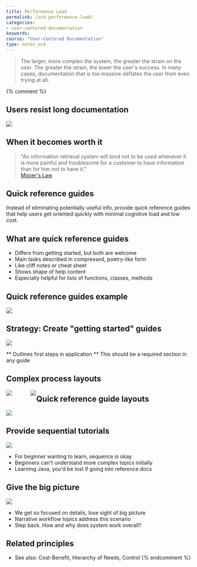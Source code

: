 ```yaml
---
title: Performance Load
permalink: /ucd-performance-load/
categories:
- user-centered-documentation
keywords:
course: "User-Centered Documentation"
type: notes_ucd
---
```


> The larger, more complex the system, the greater the strain on the user. The greater the strain, the lower the user's success. In many cases, documentation that is too massive deflates the user from even trying at all.


{% comment %}
## Users resist long documentation

<a href="http://idratherbewriting.com/wp-content/uploads/qrgpowerpoint.pdf"><img src="/user_centered_doc/media/rasters/minson.png"/></a>
 
 ## When it becomes worth it

> "An information retrieval system will tend not to be used whenever it is more painful and troublesome for a customer to have information than for him not to have it." <br /><a href="https://en.wikipedia.org/wiki/Mooers%27_law">Mooer's Law</a>

## Quick reference guides

Instead of eliminating potentially useful info, provide quick reference guides that help users get oriented quickly with minimal cognitive load and low cost.

## What are quick reference guides

* Differs from getting started, but both are welcome 
* Main tasks described in compressed, poetry-like form
* Like cliff notes or cheat sheet
* Shows shape of help content
* Especially helpful for lists of functions, classes, methods

## Quick reference guides example

<a href="http://cheat.markdunkley.com/"><img src="/user_centered_doc/media/rasters/shopify.png" /></a>


## Strategy: Create "getting started" guides

<a href="http://docs.vagrantup.com/v2/getting-started/index.html"><img src="/user_centered_doc/media/rasters/vagrant.png"/></a>

** Outlines first steps in application
** This should be a required section in any guide


## Complex process layouts

<div>
<a href="http://idratherbewriting.com/quickreferenceguides/"><img style="max-height: 450px; float:left;" src="/user_centered_doc/media/rasters/quickreferenceguide1.png"/></a>
    <a href="http://idratherbewriting.com/quickreferenceguides/"><img style="max-height: 450px; margin-left: 50px; float:left;" src="/user_centered_doc/media/rasters/quickreferenceguide2.png"/></a>
</div>

## Quick reference guide layouts

<a href="http://idratherbewriting.com/quickreferenceguides"><img src="/user_centered_doc/media/rasters/oneprocess.png"></a>

## Provide sequential tutorials

<a href="https://docs.oracle.com/javase/tutorial/getStarted/index.html"><img src="/user_centered_doc/media/rasters/java_beginners.png"/></a>

* For beginner wanting to learn, sequence is okay
* Beginners can't understand more complex topics initially
* Learning Java, you'd be lost if going into reference docs

## Give the big picture

<a href="http://docs.splunk.com/Documentation/Splunk/6.2.2/Admin/LearnhowtoadministerSplunk"><img src="/user_centered_doc/media/rasters/splunk.png"/></a>

* We get so focused on details, lose sight of big picture
* Narrative workflow topics address this scenario
* Step back. How and why does system work overall?

## Related principles

* See also: Cost-Benefit, Hierarchy of Needs, Control
{% endcomment %}
